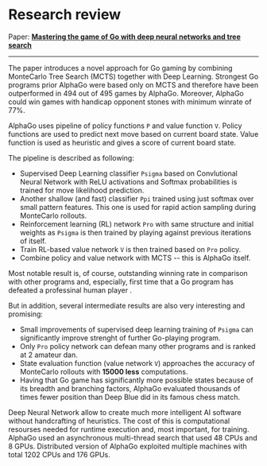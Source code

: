 # Research review

Paper: [**Mastering the game of Go with deep neural networks and tree search**](https://storage.googleapis.com/deepmind-media/alphago/AlphaGoNaturePaper.pdf)

---

The paper introduces a novel approach for Go gaming by combining MonteCarlo Tree Search (MCTS) together with Deep Learning.
Strongest Go programs prior AlphaGo were based only on MCTS and therefore have been outperformed in 494 out of 495 games by AlphaGo.
Moreover, AlphaGo could win games with handicap opponent stones with minimum winrate of 77%.

AlphaGo uses pipeline of policy functions `P` and value function `V`.
Policy functions are used to predict next move based on current board state.
Value function is used as heuristic and gives a score of current board state.

The pipeline is described as following:
* Supervised Deep Learning classifier `Psigma` based on Convlutional Neural Network with ReLU activations and Softmax probabilities
  is trained for move likelihood prediction.
* Another shallow (and fast) classifier `Ppi` trained using just softmax over small pattern features.
  This one is used for rapid action sampling during MonteCarlo rollouts.
* Reinforcement learning (RL) network `Pro` with same structure and initial weights as `Psigma` is then trained by playing against previous iterations of itself.
* Train RL-based value network `V` is then trained based on `Pro` policy.
* Combine policy and value network with MCTS -- this is AlphaGo itself.

Most notable result is, of course, outstanding winning rate in comparison with other programs and, especially,
first time that a Go program has defeated a professinal human player                  .

But in addition, several intermediate results are also very interesting and promising:
* Small improvements of supervised deep learning training of `Psigma` can significantly improve strenght of further Go-playing program.
* Only `Pro` policy network can defean many other programs and is ranked at 2 amateur dan.
* State evaluation function (value network `V`) approaches the accuracy of MonteCarlo rollouts with **15000 less** computations.
* Having that Go game has significantly more possible states because of its breadth and branching factors, AlphaGo evaluated
  thousands of times fewer position than Deep Blue did in its famous chess match.

Deep Neural Network allow to create much more intelligent AI software without handcrafting of heuristics.
The cost of this is computational resourses needed for runtime execution and, most important, for training.
AlphaGo used an asynchronous multi-thread search that used 48 CPUs and 8 GPUs.
Distributed version of AlphaGo exploited multiple machines with total 1202 CPUs and 176 GPUs.
